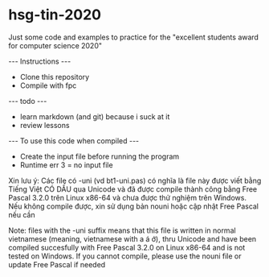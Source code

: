 # hsg-tin-2020
Just some code and examples to practice for the "excellent students award for computer science 2020"

--- Instructions ---
- Clone this repository
- Compile with fpc

--- todo ---
- learn markdown (and git) because i suck at it
- review lessons

--- To use this code when compiled ---
- Create the input file before running the program
- Runtime err 3 = no input file

Xin lưu ý: Các file có -uni (vd bt1-uni.pas) có nghĩa là file này được viết bằng Tiếng Việt CÓ DẤU qua Unicode và đã được compile thành công bằng Free Pascal 3.2.0 trên Linux x86-64 và chưa được thử nghiệm trên Windows. Nếu không compile được, xin sử dụng bản nouni hoặc cập nhật Free Pascal nếu cần

Note: files with the -uni suffix means that this file is written in normal vietnamese (meaning, vietnamese with a á ớ), thru Unicode and have been compiled succesfully with Free Pascal 3.2.0 on Linux x86-64 and is not tested on Windows. If you cannot compile, please use the nouni file or update Free Pascal if needed